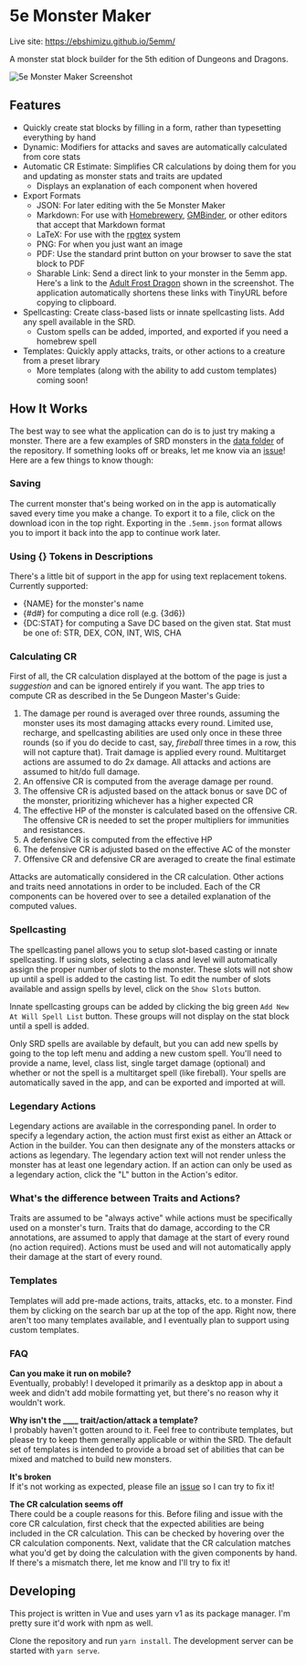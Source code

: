 # 5e Monster Maker
Live site: https://ebshimizu.github.io/5emm/

A monster stat block builder for the 5th edition of Dungeons and Dragons.

![5e Monster Maker Screenshot](https://ebshimizu.github.io/5emm/readme-image.png)

## Features
- Quickly create stat blocks by filling in a form, rather than typesetting everything by hand
- Dynamic: Modifiers for attacks and saves are automatically calculated from core stats
- Automatic CR Estimate: Simplifies CR calculations by doing them for you and updating as monster stats and traits are updated
  - Displays an explanation of each component when hovered
- Export Formats
  - JSON: For later editing with the 5e Monster Maker
  - Markdown: For use with [Homebrewery](https://homebrewery.naturalcrit.com/), [GMBinder](https://www.gmbinder.com/), or other editors that accept that Markdown format
  - LaTeX: For use with the [rpgtex](https://github.com/rpgtex/DND-5e-LaTeX-Template) system
  - PNG: For when you just want an image
  - PDF: Use the standard print button on your browser to save the stat block to PDF
  - Sharable Link: Send a direct link to your monster in the 5emm app. Here's a link to the [Adult Frost Dragon](http://ebshimizu.github.io/5emm/?data=XQAAAAJWIQAAAAAAAABtCEZnsRpjhOaDW-0EDzn-Jc0RM-Hcjh9I9xaMehBNoAdwVaNRbivhZuoHswuG2zGamLKjM8lDOG3FY_2bIkjcIjRP-TDsfEVEjwHLYuCe_b4N-teBQNOG5s8UynGcWXysoh8FQd8ycbpngmzgYZQWIMgKQUG-cMJs8C1XpZAEhxYaaWMEC2E3cAY4f7zFBSV7nAHSob03FSgClvVWf_VW4REF7gBWfd-Dm6HnL5fvgEuqZIjeAhtHGzQiYapi43-JzBlyUcCo-GK78BnRYVjK-IZLnc30awnh-3P4wCKhVctGjcZhr1s1dDWIVkPqyHRqZ5kieQP1MXJo0zgC_mzXB-4jzq-EXn-VKp1rv3aOOESvsO3EW9mYQqoWb2HM_Lp31djsJ009-eBS3ax0DF7MKwnBZB2qE59zOB_fHVRd1ncLyaDkjvLkhT5ItJvfL5s9T6f32i_h7CeeifQHg_2VRe5VMdnZE6k19UQlVQa95mNHKVdEY4aNM26kazR0vI5hLmoef0emSqZ6cjOsuL5Zhcg463w91ZCakMTxeLaa6iDu-nUlWe1KaS7t52z7_PmSSOUBMmniqD3_bWC9NHbrpM7P7y_Xyx0V_aiwbEY8qFozF-W6zEHY-84h-lLZ5oSZv7WkImfSnDsHxj3F8WDOREF6Zv-czixeD9eduzXu6bN0r-DGgCEnGvUUKFaDqmHUkwc_rku8VwGFcUiwAusebIETqQpvf8ieQQkRDB4sco2MS6aV1D9K2GGkVSzOX3dvLbyXtGUGTC_RxD4IzsEz-PWIMSJMhC4oDDs0XZXY0hLvaFEMLa8ShdeEOw2muaqG274N_rYitriQ_f2O-dlli_ToLtZ8BhQeA1fHwwi8Ec1-CpYyl2h9VYtNGpf7t5tyFd1lOdaW9tVAg_Kvq5z3CJNFf6mlFJcplDMHroDHdFErR8-tmCdGzjLIheYrbkUPdIiZSR-4rx_TPGifYcGPsKx59tJIKgBi6f_GrMegicqVdsb6mc_Wb3imkq76-64iS4SFZvkFiLvT3uUsQQXXffjuo-rKqK22MWAxgc7meR8a4n6nb78_RJPN_o4xrhyOOgyKQ1KdERztKfc32OjLkmed0HMRrBrbrc9XjQCQQEELgMub8E672hzKabCYmLLTeezNDts2IMlq0K16hqRrKvlKFxiYko--TfWG498EzB7F3ONf04x2Xm_18gnwN2XRbpP5CyaGADl7nIYjbFmIzlgrvcPbzsFnJ1WPmPmyCNLkI8Rm3qWrAmRytCrh-jTOrjwx-EU5urNgLBjyd374adg-uf7vnEOTqjsmxrMwNwxVDShW_jqHqfnFVoNTLL5ztIwLM61AJVRtRFucWFP5hs20ZYi7aufC8FVyvXfidHZ4a-0d83Zk13qU31as1nf9YLInoPg4JjNGJfPPGJ8YEgsFZbzsS59IqjPdumVRlcHukTwef4f2I4oE6wjNXw2Ma22CRd8kPOjD5IRqx5t8PSknqL7me9Vt36-UHPZBzKd4P5uXeySOqj-gTwFHbvMBMg6F_LA0OxW_jyX2_MTc0Ofu7cO3LjhLb5P4GD9vp3AFSwHd-WMR_A7mSUHJNCR5lAwcE0lRR223HnuivV2yK-l3JQwt_05Z264uzzyKQ49QueLhjfNU6Jd3Y18RUeDxdChaJboAdPhU3BGYkpzsEl5P2eOd9dyFBPK1nW_00qAnzmlRdSekTg_Vc7l0iX8rsmhfe_oB4y93R9PhxRGhYY61DRC8vy2SJ6sBm8-yDRE4L7ydod6Z6-TnJ0VbFSrcFRWXmOIb76faysZlHaMFk1j1Xk8J_vt6QEmY5tX4Pu-WKSbZk_i2v9IEbdBjIkTTQ7Kaw5v9dOfD_8Qq6XiFuPrlfhkEPO3LJl0w9gwdSNnosaZ9F4vPx8RMnLJgaahTRHj4YEdRYVddrTpa5J3K-O_8xbHWpPAIWWT61B9RFNmo08MFjR2TiqCc6A6d3mrpYf6WpArfvXNMHiJYUgxpLxqfvtbezdW8kA40Qmf2Zpow4XR1EeLPiNcZE9TCYEFIvC67U_8aOEwQTurwfMYpUDb2ODc01QiztktrZIqXmEHO4c8pv0bfuo29j9HEbIEZspAQY3ggRtkklVNsPMLLo5d4mlYkht8F2QHuz3pCTN-UhvGbwxh0F78I-TQ_ejHUYN-4FpnyVOWr1bQNeqlHOXCZY0-gsKG09GFXqyGv0W0m3HKDvFRSeTB3Bz61FKrCyg_c1cpjf7fCftm1oybRnxbPJg30YnWYd03aoA-J4zuaRel7OxXYBsRr5d-S5mcIbD6FU5hU00-eQxboJGKOnbiB6on1q_tZLcVaD3zt2ral7VlV4hWWqBmQ6q0Bymfos2nQnJpo6SyjWmbc2DdHWLydDkW9SpR3-w-LtwpXRxT1LXLVjZsrjtF5EN1emz4H-4Sf32xDPXFDLl770MzkKQV-jdOF-cU15vD2kNpC_VwQyzaiCq7Ju8gVmyQJvaJ9pcfOjHflZfFnEZG-tgp6WRFCaawL3lKwZx5cV9-C1aAoviP45obpBbhVUtvkojFrAnrTZt1sccTBHV0oeP1ijeaRZitCKHncdJpaa4nmmZY3STz2uvwIqJcrZKm8azqlRRg3QxUHKcmlooqLEv5DxowKYx-DQ_7LAcYx0J6V2oY7WGsX-JjGM3sNzwpNCPR-L_Qkcq3TfA9VAdU7I2Pq048XkGkM0KQm1VMQQL8he9b5kjKaoVJnLidnUVTjom8QtlRtKyyHNzFrwog3RT_nP0C0gs5f2-IO5Dd7li5-wkQnuIY3667YLzQNkHSibUtV90X4WoQnbDSFWgyxx_h_4_-YHjtmic6MsTXspOmzFdJ8g_eU5e6jKNyLQEM8WujRiNLLwSMbyeWBgCD-VhKqhqctMufLj_0KNCA1zP2znzT4YNSeuiiDSbvzJh27Qp4OD0hiKvdqcbGi3p8kVNU-lo74G3LycKVdi_smsMkXo9wl5KH-rmTg_z77MyJW3e9J-1m2treUSm1XLjOHEkjyfYlfsyWKLtUgGBBK4Crk7tU_AhJa3kJDf2_US6KanvQTA7OBuwDPUGx2SOVKM1EoCCizzNNTwIQhh0DZF9tXWV221umFCkiYZQDGC8T2gKQI5lUQZirIqJ_pT3NRPJI9luUIKI5NhKch0nYYmlQMXFsfgZk3Q1P8M-RUOA8K2VVRzPyaxfAYB7KhYocCl587zeM982u5akrPMq4a8SFoI6EPBDyq8tqvccpGr5iYiH6gWWjzH_44pvv1dtT-NoqmSJnXSbnsF14Ks7zJdbiOkv-QyVV6uYfQgCjkKo3E8kL_jRdb_sR9cFpmxwp4IjdA2_i-l9GQ-68jNe45mPmU91lcAkv43kQgf6ncBMzBYUnOD8ufoCCFw-DCAUW1eXufaSaemUX897chnM2FZQwVPiBtOh5jV-jJQqfLwAklQAQ6DzGZwqiiOoUw6jXhP31q2RsTC54svPj_8rWwPA) shown in the screenshot. The application automatically shortens these links with TinyURL before copying to clipboard.
- Spellcasting: Create class-based lists or innate spellcasting lists. Add any spell available in the SRD.
  - Custom spells can be added, imported, and exported if you need a homebrew spell
- Templates: Quickly apply attacks, traits, or other actions to a creature from a preset library
  - More templates (along with the ability to add custom templates) coming soon!

## How It Works
The best way to see what the application can do is to just try making a monster. There are a few examples of SRD monsters in the [data folder](https://github.com/ebshimizu/5e-monster-maker/tree/master/src/data/templates/monsters) of the repository. If something looks off or breaks, let me know via an [issue](https://github.com/ebshimizu/5e-monster-maker/issues)! Here are a few things to know though:

### Saving
The current monster that's being worked on in the app is automatically saved every time you make a change. To export it to a file, click on the download icon in the top right. Exporting in the `.5emm.json` format allows you to import it back into the app to continue work later.

### Using {} Tokens in Descriptions
There's a little bit of support in the app for using text replacement tokens. Currently supported:
- {NAME} for the monster's name
- {#d#} for computing a dice roll (e.g. {3d6})
- {DC:STAT} for computing a Save DC based on the given stat. Stat must be one of: STR, DEX, CON, INT, WIS, CHA

### Calculating CR
First of all, the CR calculation displayed at the bottom of the page is just a *suggestion* and can be ignored entirely if you want. The app tries to compute CR as described in the 5e Dungeon Master's Guide:

1. The damage per round is averaged over three rounds, assuming the monster uses its most damaging attacks every round. Limited use, recharge, and spellcasting abilities are used only once in these three rounds (so if you do decide to cast, say, *fireball* three times in a row, this will not capture that). Trait damage is applied every round. Multitarget actions are assumed to do 2x damage. All attacks and actions are assumed to hit/do full damage.
2. An offensive CR is computed from the average damage per round.
3. The offensive CR is adjusted based on the attack bonus or save DC of the monster, prioritizing whichever has a higher expected CR
4. The effective HP of the monster is calculated based on the offensive CR. The offensive CR is needed to set the proper multipliers for immunities and resistances.
5. A defensive CR is computed from the effective HP
6. The defensive CR is adjusted based on the effective AC of the monster
7. Offensive CR and defensive CR are averaged to create the final estimate

Attacks are automatically considered in the CR calculation. Other actions and traits need annotations in order to be included. Each of the CR components can be hovered over to see a detailed explanation of the computed values.

### Spellcasting
The spellcasting panel allows you to setup slot-based casting or innate spellcasting. If using slots, selecting a class and level will automatically assign the proper number of slots to the monster. These slots will not show up until a spell is added to the casting list. To edit the number of slots available and assign spells by level, click on the `Show Slots` button.

Innate spellcasting groups can be added by clicking the big green `Add New At Will Spell List` button. These groups will not display on the stat block until a spell is added.

Only SRD spells are available by default, but you can add new spells by going to the top left menu and adding a new custom spell. You'll need to provide a name, level, class list, single target damage (optional) and whether or not the spell is a multitarget spell (like fireball). Your spells are automatically saved in the app, and can be exported and imported at will.

### Legendary Actions
Legendary actions are available in the corresponding panel. In order to specify a legendary action, the action must first exist as either an Attack or Action in the builder. You can then designate any of the monsters attacks or actions as legendary. The legendary action text will not render unless the monster has at least one legendary action. If an action can only be used as a legendary action, click the "L" button in the Action's editor.

### What's the difference between Traits and Actions?
Traits are assumed to be "always active" while actions must be specifically used on a monster's turn. Traits that do damage, according to the CR annotations, are assumed to apply that damage at the start of every round (no action required). Actions must be used and will not automatically apply their damage at the start of every round.

### Templates
Templates will add pre-made actions, traits, attacks, etc. to a monster. Find them by clicking on the search bar up at the top of the app. Right now, there aren't too many templates available, and I eventually plan to support using custom templates.

### FAQ
**Can you make it run on mobile?**  
Eventually, probably! I developed it primarily as a desktop app in about a week and didn't add mobile formatting yet, but there's no reason why it wouldn't work.

**Why isn't the ____ trait/action/attack a template?**  
I probably haven't gotten around to it. Feel free to contribute templates, but please try to keep them generally applicable or within the SRD. The default set of templates is intended to provide a broad set of abilities that can be mixed and matched to build new monsters.

**It's broken**  
If it's not working as expected, please file an [issue](https://github.com/ebshimizu/5e-monster-maker/issues) so I can try to fix it!

**The CR calculation seems off**  
There could be a couple reasons for this. Before filing and issue with the core CR calculation, first check that the expected abilities are being included in the CR calculation. This can be checked by hovering over the CR calculation components. Next, validate that the CR calculation matches what you'd get by doing the calculation with the given components by hand. If there's a mismatch there, let me know and I'll try to fix it!

## Developing

This project is written in Vue and uses yarn v1 as its package manager. I'm pretty sure it'd work with npm as well.

Clone the repository and run `yarn install`. The development server can be started with `yarn serve`.
